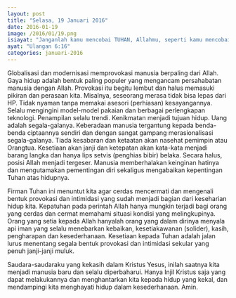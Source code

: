 ```yaml
---
layout: post
title: "Selasa, 19 Januari 2016"
date: 2016-01-19
image: /2016/01/19.png
isiayat: "Janganlah kamu mencobai TUHAN, Allahmu, seperti kamu mencobai Dia di Masa."
ayat: "Ulangan 6:16"
categories: januari-2016
---
```


Globalisasi dan modernisasi memprovokasi manusia berpaling dari Allah. Gaya hidup adalah bentuk paling populer yang mengancam persahabatan manusia dengan Allah. Provokasi itu begitu lembut dan halus memasuki pikiran dan perasaan kita. Misalnya, seseorang merasa tidak bisa lepas dari HP. Tidak nyaman tanpa memakai asesori (perhiasan) kesayangannya. Selalu mengingini model-model pakaian dan berbagai perlengkapan teknologi. Penampilan selalu trendi. Kenikmatan menjadi tujuan hidup. Uang adalah segala-galanya. Keberadaan manusia tergantung kepada benda-benda ciptaannya sendiri dan dengan sangat gampang merasionalisasi segala-galanya. Tiada kesabaran dan ketaatan akan nasehat pemimpin atau Orangtua. Kesetiaan akan janji dan ketepatan akan kata-kata menjadi barang langka dan hanya lips setvis (penghias bibir) belaka. Secara halus, posisi Allah menjadi tergeser. Manusia memberhalakan keinginan hatinya dan mengutamakan pementingan diri sekaligus mengabaikan kepentingan Tuhan atas hidupnya.

Firman Tuhan ini menuntut kita agar cerdas mencermati dan mengenali bentuk provokasi dan intimidasi yang sudah menjadi bagian dari keseharian hidup kita. Kepatuhan pada perintah Allah hanya mungkin terjadi bagi orang yang cerdas dan cermat memahami situasi kondisi yang melingkupinya. Orang yang setia kepada Allah hanyalah orang yang dalam dirinya menyala api iman yang selalu menebarkan kebaikan, kesetiakawanan (solider), kasih, pengharapan dan kesederhanaan. Kesetiaan kepada Tuhan adalah jalan lurus menentang segala bentuk provokasi dan intimidasi sekular yang penuh janji-janji muluk.

Saudara-saudaraku yang kekasih dalam Kristus Yesus, inilah saatnya kita menjadi manusia baru dan selalu diperbaharui. Hanya Injil Kristus saja yang dapat melakukannya dan menghantarkan kita kepada hidup yang kekal, dan mendampingi kita menghayati hidup dalam kesederhanaan. Amin.